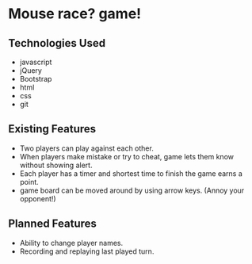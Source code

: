 # Mouse race? game!

## Technologies Used

* javascript
* jQuery
* Bootstrap
* html
* css
* git

## Existing Features

* Two players can play against each other.
* When players make mistake or try to cheat, game lets them know without showing alert.
* Each player has a timer and shortest time to finish the game earns a point.
* game board can be moved around by using arrow keys. (Annoy your opponent!)


## Planned Features

* Ability to change player names.
* Recording and replaying last played turn.
